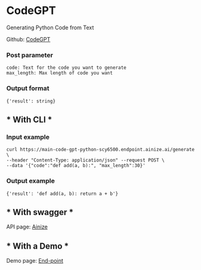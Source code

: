 # CodeGPT

Generating Python Code from Text

Github: [CodeGPT](https://github.com/scy6500/CodeGPT-front)


### Post parameter

    code: Text for the code you want to generate
    max_length: Max length of code you want


### Output format

    {'result': string}


## * With CLI *

### Input example


    curl https://main-code-gpt-python-scy6500.endpoint.ainize.ai/generate \ 
    --header "Content-Type: application/json" --request POST \ 
    --data '{"code":"def add(a, b):", "max_length":30}'
    

### Output example


    {'result': 'def add(a, b): return a + b'}


## * With swagger *

API page: [Ainize](https://ainize.ai/scy6500/CodeGPT-Python?branch=main)

## * With a Demo *

Demo page: [End-point](https://main-code-gpt-front-scy6500.endpoint.ainize.ai/)